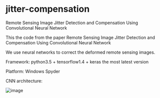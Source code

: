 # jitter-compensation
Remote Sensing Image Jitter Detection and Compensation Using Convolutional Neural Network

This the code from the paper Remote Sensing Image Jitter Detection and Compensation Using Convolutional Neural Network

We use neural networks to correct the deformed remote sensing images.

Framework: python3.5 + tensorflow1.4 + keras the most latest version

Platform: Windows Spyder

CNN architecture:

![image](http://github.com/caiya555/jitter-compensation/master/fig/overview.jpg)


